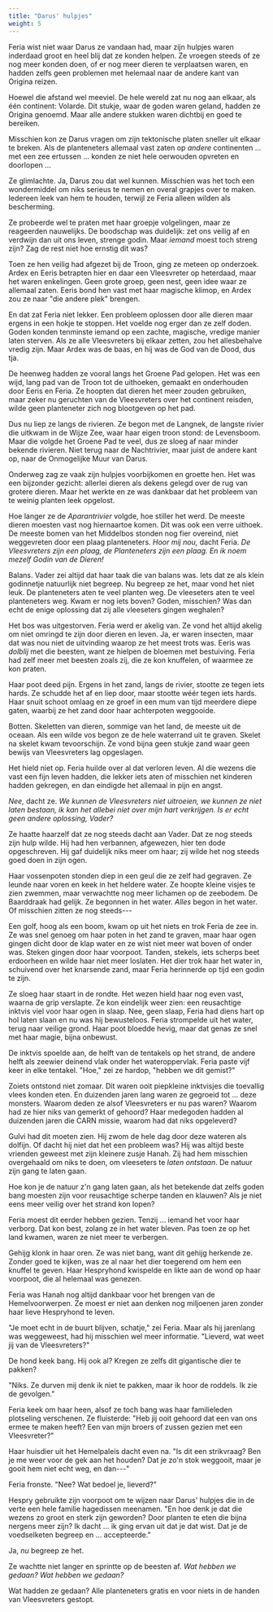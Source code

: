 ```yaml
---
title: "Darus' hulpjes"
weight: 5
---
```


Feria wist niet waar Darus ze vandaan had, maar zijn hulpjes waren inderdaad groot en heel blij dat ze konden helpen. Ze vroegen steeds of ze nog meer konden doen, of er nog meer dieren te verplaatsen waren, en hadden zelfs geen problemen met helemaal naar de andere kant van Origina reizen. 

Hoewel die afstand wel meeviel. De hele wereld zat nu nog aan elkaar, als één continent: Volarde. Dit stukje, waar de goden waren geland, hadden ze Origina genoemd. Maar alle andere stukken waren dichtbij en goed te bereiken. 

Misschien kon ze Darus vragen om zijn tektonische platen sneller uit elkaar te breken. Als de planteneters allemaal vast zaten op _andere_ continenten ... met een zee ertussen ... konden ze niet hele oerwouden opvreten en doorlopen ...

Ze glimlachte. Ja, Darus zou dat wel kunnen. Misschien was het toch een wondermiddel om niks serieus te nemen en overal grapjes over te maken. Iedereen leek van hem te houden, terwijl ze Feria alleen wilden als bescherming.

Ze probeerde wel te praten met haar groepje volgelingen, maar ze reageerden nauwelijks. De boodschap was duidelijk: zet ons veilig af en verdwijn dan uit ons leven, strenge godin. Maar _iemand_ moest toch streng zijn? Zag de rest niet hoe ernstig dit was?

Toen ze hen veilig had afgezet bij de Troon, ging ze meteen op onderzoek. Ardex en Eeris betrapten hier en daar een Vleesvreter op heterdaad, maar het waren enkelingen. Geen grote groep, geen nest, geen idee waar ze allemaal zaten. Eeris bond hen vast met haar magische klimop, en Ardex zou ze naar "die andere plek" brengen.

En dat zat Feria niet lekker. Een probleem oplossen door alle dieren maar ergens in een hokje te stoppen. Het voelde nog erger dan ze zelf doden. Goden konden tenminste iemand op een zachte, magische, vredige manier laten sterven. Als ze alle Vleesvreters bij elkaar zetten, zou het allesbehalve vredig zijn. Maar Ardex was de baas, en hij was de God van de Dood, dus tja.

De heenweg hadden ze vooral langs het Groene Pad gelopen. Het was een wijd, lang pad van de Troon tot de uithoeken, gemaakt en onderhouden door Eeris en Feria. Ze hoopten dat dieren het meer zouden gebruiken, maar zeker nu geruchten van de Vleesvreters over het continent reisden, wilde geen planteneter zich nog blootgeven op het pad. 

Dus nu liep ze langs de rivieren. Ze begon met de Langnek, de langste rivier die uitkwam in de Wijze Zee, waar haar eigen troon stond: de Levensboom. Maar die volgde het Groene Pad te veel, dus ze sloeg af naar minder bekende rivieren. Niet terug naar de Nachtrivier, maar juist de andere kant op, naar de Onmogelijke Muur van Darus. 

Onderweg zag ze vaak zijn hulpjes voorbijkomen en groette hen. Het was een bijzonder gezicht: allerlei dieren als dekens gelegd over de rug van grotere dieren. Maar het werkte en ze was dankbaar dat het probleem van te weinig planten leek opgelost. 

Hoe langer ze de _Aparantrivier_ volgde, hoe stiller het werd. De meeste dieren moesten vast nog hiernaartoe komen. Dit was ook een verre uithoek. De meeste bomen van het Middelbos stonden nog fier overeind, niet weggevreten door een plaag planteneters. _Hoor mij nou,_ dacht Feria. _De Vleesvreters zijn een plaag, de Planteneters zijn een plaag. En ik noem mezelf Godin van de Dieren!_

Balans. Vader zei altijd dat haar taak die van balans was. Iets dat ze als klein godinnetje natuurlijk niet begreep. Nu begreep ze het, maar vond het niet leuk. De planteneters aten te veel planten weg. De vleeseters aten te veel planteneters weg. Kwam er nog iets boven? Goden, misschien? Was dan echt de enige oplossing dat zij alle vleeseters gingen weghalen?

Het bos was uitgestorven. Feria werd er akelig van. Ze vond het altijd akelig om niet omringd te zijn door dieren en leven. Ja, er waren insecten, maar dat was nou niet de uitvinding waarop ze het meest trots was. Eeris was _dolblij_ met die beesten, want ze hielpen de bloemen met bestuiving. Feria had zelf meer met beesten zoals zij, die ze kon knuffelen, of waarmee ze kon praten.

Haar poot deed pijn. Ergens in het zand, langs de rivier, stootte ze tegen iets hards. Ze schudde het af en liep door, maar stootte wéér tegen iets hards. Haar snuit schoot omlaag en ze groef in een mum van tijd meerdere diepe gaten, waarbij ze het zand door haar achterpoten weggooide. 

Botten. Skeletten van dieren, sommige van het land, de meeste uit de oceaan. Als een wilde vos begon ze de hele waterrand uit te graven. Skelet na skelet kwam tevoorschijn. Ze vond bijna geen stukje zand waar geen bewijs van Vleesvreters lag opgeslagen. 

Het hield niet op. Feria huilde over al dat verloren leven. Al die wezens die vast een fijn leven hadden, die lekker iets aten of misschien net kinderen hadden gekregen, en dan eindigde het allemaal in pijn en angst. 

_Nee,_ dacht ze. _We kunnen de Vleesvreters niet uitroeien, we kunnen ze niet laten bestaan, ik kan het allebei niet over mijn hart verkrijgen. Is er echt geen andere oplossing, Vader?_

Ze haatte haarzelf dat ze nog steeds dacht aan Vader. Dat ze nog steeds zijn hulp wilde. Hij had hen verbannen, afgewezen, hier ten dode opgeschreven. Hij gaf duidelijk niks meer om haar; zij wilde het nog steeds goed doen in zijn ogen.

Haar vossenpoten stonden diep in een geul die ze zelf had gegraven. Ze leunde naar voren en keek in het heldere water. Ze hoopte kleine visjes te zien zwemmen, maar verwachtte nog meer lichamen op de zeebodem. De Baarddraak had gelijk. Ze begonnen in het water. _Alles_ begon in het water. Of misschien zitten ze nog steeds---

Een golf, hoog als een boom, kwam op uit het niets en trok Feria de zee in. Ze was snel genoeg om haar poten in het zand te graven, maar haar ogen gingen dicht door de klap water en ze wist niet meer wat boven of onder was. Steken gingen door haar voorpoot. Tanden, stekels, iets scherps beet erdoorheen en wilde haar niet meer loslaten. Het dier trok haar het water in, schuivend over het knarsende zand, maar Feria herinnerde op tijd een godin te zijn.

Ze sloeg haar staart in de rondte. Het wezen hield haar nog even vast, waarna de grip verslapte. Ze kon eindelijk weer zien: een reusachtige inktvis viel voor haar ogen in slaap. Nee, geen slaap, Feria had diens hart op hol laten slaan en nu was hij bewusteloos. Feria strompelde uit het water, terug naar veilige grond. Haar poot bloedde hevig, maar dat genas ze snel met haar magie, bijna onbewust. 

De inktvis spoelde aan, de helft van de tentakels op het strand, de andere helft als zeewier deinend vlak onder het wateroppervlak. Feria paste vijf keer in elke tentakel. "Hoe," zei ze hardop, "hebben we dit gemist?"

Zoiets ontstond niet zomaar. Dit waren ooit piepkleine inktvisjes die toevallig vlees konden eten. En duizenden jaren lang waren ze gegroeid tot ... deze monsters. Waarom deden ze alsof Vleesvreters er nu pas waren? Waarom had ze hier niks van gemerkt of gehoord? Haar medegoden hadden al duizenden jaren die CARN missie, waarom had dat niks opgeleverd?

Gulvi had dit moeten zien. Hij zwom de hele dag door deze wateren als dolfijn. Of dacht hij niet dat het een probleem was? Hij was altijd beste vrienden geweest met zijn kleinere zusje Hanah. Zij had hem misschien overgehaald om niks te doen, om vleeseters te _laten ontstaan_. De natuur zijn gang te laten gaan.

Hoe kon je de natuur z'n gang laten gaan, als het betekende dat zelfs goden bang moesten zijn voor reusachtige scherpe tanden en klauwen? Als je niet eens meer veilig over het strand kon lopen?

Feria moest dit eerder hebben gezien. Tenzij ... iemand het voor haar verborg. Dat kon best, zolang ze in het water bleven. Pas toen ze op het land kwamen, waren ze niet meer te verbergen.

Gehijg klonk in haar oren. Ze was niet bang, want dit gehijg herkende ze. Zonder goed te kijken, was ze al naar het dier toegerend om hem een knuffel te geven. Haar Hespryhond kwispelde en likte aan de wond op haar voorpoot, die al helemaal was genezen. 

Feria was Hanah nog altijd dankbaar voor het brengen van de Hemelvoorwerpen. Ze moest er niet aan denken nog miljoenen jaren zonder haar lieve Hespryhond te leven.

"Je moet echt in de buurt blijven, schatje," zei Feria. Maar als hij jarenlang was weggeweest, had hij misschien wel meer informatie. "Lieverd, wat weet jij van de Vleesvreters?"

De hond keek bang. Hij ook al? Kregen ze zelfs dit gigantische dier te pakken?

"Niks. Ze durven mij denk ik niet te pakken, maar ik hoor de roddels. Ik zie de gevolgen."

Feria keek om haar heen, alsof ze toch bang was haar familieleden plotseling verschenen. Ze fluisterde: "Heb jij ooit gehoord dat een van ons ermee te maken heeft? Een van mijn broers of zussen gezien met een Vleesvreter?"

Haar huisdier uit het Hemelpaleis dacht even na. "Is dit een strikvraag? Ben je me weer voor de gek aan het houden? Dat je zo'n stok weggooit, maar je gooit hem niet echt weg, en dan---"

Feria fronste. "Nee? Wat bedoel je, lieverd?"

Hespry gebruikte zijn voorpoot om te wijzen naar Darus' hulpjes die in de verte een hele familie hagedissen meenamen. "En hoe denk je dat die wezens zo groot en sterk zijn geworden? Door planten te eten die bijna nergens meer zijn? Ik dacht ... ik ging ervan uit dat je dat wist. Dat je de voedselketen begreep en ... accepteerde."

Ja, _nu_ begreep ze het.

Ze wachtte niet langer en sprintte op de beesten af. _Wat hebben we gedaan? Wat hebben we gedaan?_ 

Wat hadden ze gedaan? Alle planteneters gratis en voor niets in de handen van Vleesvreters gestopt.